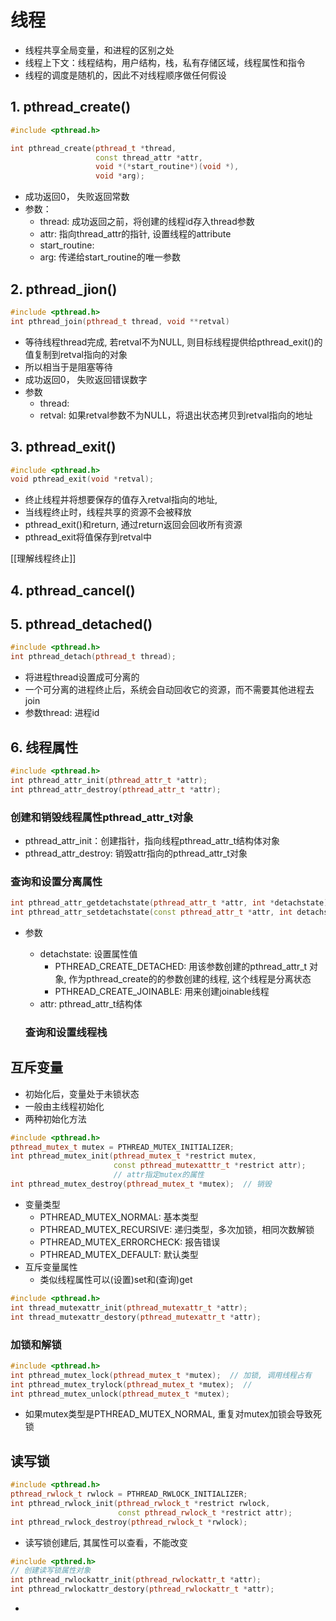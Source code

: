 # 线程

-  线程共享全局变量，和进程的区别之处
- 线程上下文：线程结构，用户结构，栈，私有存储区域，线程属性和指令
- 线程的调度是随机的，因此不对线程顺序做任何假设


## 1. pthread_create()

```c++
#include <pthread.h>

int pthread_create(pthread_t *thread, 
                   const thread_attr *attr,
                   void *(*start_routine*)(void *),
                   void *arg);
```

- 成功返回0， 失败返回常数
- 参数：
  - thread: 成功返回之前，将创建的线程id存入thread参数
  - attr: 指向thread_attr的指针, 设置线程的attribute
  - start_routine: 
  - arg: 传递给start_routine的唯一参数

## 2. pthread_jion()

```c++
#include <pthread.h>
int pthread_join(pthread_t thread, void **retval)
```

-  等待线程thread完成, 若retval不为NULL, 则目标线程提供给pthread_exit()的值复制到retval指向的对象
- 所以相当于是阻塞等待
- 成功返回0， 失败返回错误数字
- 参数
  - thread: 
  - retval: 如果retval参数不为NULL，将退出状态拷贝到retval指向的地址

## 3. pthread_exit()

```c++
#include <pthread.h>
void pthread_exit(void *retval);
```

- 终止线程并将想要保存的值存入retval指向的地址,
- 当线程终止时，线程共享的资源不会被释放
- pthread_exit()和return, 通过return返回会回收所有资源
- pthread_exit将值保存到retval中

[[理解线程终止]]

## 4. pthread_cancel()

## 5. pthread_detached()

```c++
#include <pthread.h>
int pthread_detach(pthread_t thread);
```

- 将进程thread设置成可分离的
- 一个可分离的进程终止后，系统会自动回收它的资源，而不需要其他进程去join
- 参数thread: 进程id

## 6. 线程属性 

```c++
#include <pthread.h>
int pthread_attr_init(pthread_attr_t *attr);
int pthread_attr_destroy(pthread_attr_t *attr);
```

### 创建和销毁线程属性pthread_attr_t对象

- pthread_attr_init：创建指针，指向线程pthread_attr_t结构体对象
- pthread_attr_destroy: 销毁attr指向的pthread_attr_t对象

### 查询和设置分离属性

```c++
int pthread_attr_getdetachstate(pthread_attr_t *attr, int *detachstate);
int pthread_attr_setdetachstate(const pthread_attr_t *attr, int detachstate);
```

- 参数
  - detachstate: 设置属性值
    - PTHREAD_CREATE_DETACHED: 用该参数创建的pthread_attr_t 对象, 作为pthread_create的的参数创建的线程, 这个线程是分离状态
    - PTHREAD_CREATE_JOINABLE: 用来创建joinable线程
  - attr: pthread_attr_t结构体
  
  ### 查询和设置线程栈
  
## 互斥变量
  
- 初始化后，变量处于未锁状态
- 一般由主线程初始化
- 两种初始化方法
  
```c++
#include <pthread.h>  
pthread_mutex_t mutex = PTHREAD_MUTEX_INITIALIZER;
int pthread_mutex_init(pthread_mutex_t *restrict mutex,
                       const pthread_mutexatttr_t *restrict attr);
                       // attr指定mutex的属性
int pthread_mutex_destroy(pthread_mutex_t *mutex);  // 销毁                       
```

- 变量类型
  - PTHREAD_MUTEX_NORMAL: 基本类型 
  - PTHREAD_MUTEX_RECURSIVE: 递归类型，多次加锁，相同次数解锁
  - PTHREAD_MUTEX_ERRORCHECK: 报告错误
  - PTHREAD_MUTEX_DEFAULT: 默认类型
- 互斥变量属性
   - 类似线程属性可以(设置)set和(查询)get

```c++  
#include <pthread.h>
int thread_mutexattr_init(pthread_mutexattr_t *attr);
int thread_mutexattr_destory(pthread_mutexattr_t *attr);
```

### 加锁和解锁

```c++
#include <pthread.h>
int pthread_mutex_lock(pthread_mutex_t *mutex);  // 加锁, 调用线程占有
int pthread_mutex_trylock(pthread_mutex_t *mutex);  // 
int pthread_mutex_unlock(pthread_mutex_t *mutex);
```

- 如果mutex类型是PTHREAD_MUTEX_NORMAL, 重复对mutex加锁会导致死锁

## 读写锁

```c++
#include <pthread.h>
pthread_rwlock_t rwlock = PTHREAD_RWLOCK_INITIALIZER;
int pthread_rwlock_init(pthread_rwlock_t *restrict rwlock,
                        const pthread_rwlock_t *restrict attr);
int pthread_rwlock_destroy(pthread_rwlock_t *rwlock);  
```

- 读写锁创建后, 其属性可以查看，不能改变

```c++
#include <pthred.h>
// 创建读写锁属性对象
int pthread_rwlockattr_init(pthread_rwlockattr_t *attr);
int pthread_rwlockattr_destory(pthread_rwlockattr_t *attr);
```

- 

